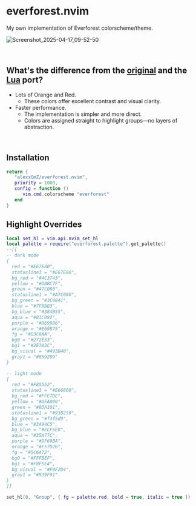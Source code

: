 # everforest.nvim

My own implementation of Everforest colorscheme/theme.

![Screenshot_2025-04-17_09-52-50](https://github.com/user-attachments/assets/d3552e10-e929-464b-9b8e-6e9b5a90a1a6)

&nbsp;

## What's the difference from the [original](https://github.com/sainnhe/everforest) and the [Lua](https://github.com/neanias/everforest-nvim) port?

* Lots of Orange and Red.
  * These colors offer excellent contrast and visual clarity.
* Faster performance.
  * The implementation is simpler and more direct.
  * Colors are assigned straight to highlight groups—no layers of abstraction.

&nbsp;

## Installation

```lua
return {
   "alexxGmZ/everforest.nvim",
   priority = 1000,
   config = function ()
      vim.cmd.colorscheme "everforest"
   end
}
```

## Highlight Overrides

```lua
local set_hl = vim.api.nvim_set_hl
local palette = require("everforest.palette").get_palette()
--[[
-- dark mode
{
  red = "#E67E80",
  statusline3 = "#E67E80",
  bg_red = "#4C3743",
  yellow = "#DBBC7F",
  green = "#A7C080",
  statusline1 = "#A7C080",
  bg_green = "#3C4841",
  blue = "#7FBBB3",
  bg_blue = "#384B55",
  aqua = "#83C092",
  purple = "#D699B6",
  orange = "#E69875",
  fg = "#D3C6AA",
  bg0 = "#272E33",
  bg1 = "#2E383C",
  bg_visual = "#493B40",
  gray1 = "#859289"
}

-- light mode
{
  red = "#F85552",
  statusline3 = "#E66868",
  bg_red = "#FFE7DE",
  yellow = "#DFA000",
  green = "#8DA101",
  statusline1 = "#93B259",
  bg_green = "#f3f5d9",
  blue = "#3A94C5",
  bg_blue = "#ECF5ED",
  aqua = "#35A77C",
  purple = "#DF69BA",
  orange = "#F57D26",
  fg = "#5C6A72",
  bg0 = "#FFFBEF",
  bg1 = "#F8F5E4",
  bg_visual = "#F0F2D4",
  gray1 = "#939F91"
}
]]

set_hl(0, "Group", { fg = palette.red, bold = true, italic = true })
```
